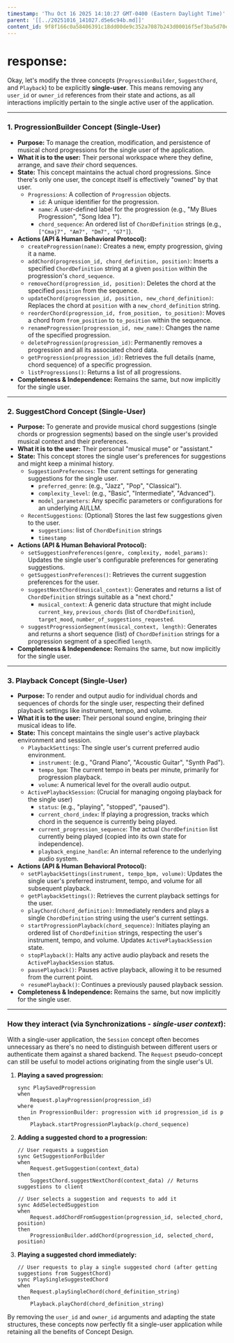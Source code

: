 ```yaml
---
timestamp: 'Thu Oct 16 2025 14:10:27 GMT-0400 (Eastern Daylight Time)'
parent: '[[../20251016_141027.d5e6c94b.md]]'
content_id: 9f8f166c0a58406391c18dd00de9c352a7087b243d00016f5ef3ba5d70e30161
---
```


# response:

Okay, let's modify the three concepts (`ProgressionBuilder`, `SuggestChord`, and `Playback`) to be explicitly **single-user**. This means removing any `user_id` or `owner_id` references from their state and actions, as all interactions implicitly pertain to the single active user of the application.

***

### 1. ProgressionBuilder Concept (Single-User)

* **Purpose:** To manage the creation, modification, and persistence of musical chord progressions for the single user of the application.
* **What it is to the user:** Their personal workspace where they define, arrange, and save *their* chord sequences.
* **State:** This concept maintains the actual chord progressions. Since there's only one user, the concept itself is effectively "owned" by that user.
  * `Progressions`: A collection of `Progression` objects.
    * `id`: A unique identifier for the progression.
    * `name`: A user-defined label for the progression (e.g., "My Blues Progression", "Song Idea 1").
    * `chord_sequence`: An ordered list of `ChordDefinition` strings (e.g., `["Cmaj7", "Am7", "Dm7", "G7"]`).
* **Actions (API & Human Behavioral Protocol):**
  * `createProgression(name)`: Creates a new, empty progression, giving it a name.
  * `addChord(progression_id, chord_definition, position)`: Inserts a specified `ChordDefinition` string at a given `position` within the progression's `chord_sequence`.
  * `removeChord(progression_id, position)`: Deletes the chord at the specified `position` from the sequence.
  * `updateChord(progression_id, position, new_chord_definition)`: Replaces the chord at `position` with a `new_chord_definition` string.
  * `reorderChord(progression_id, from_position, to_position)`: Moves a chord from `from_position` to `to_position` within the sequence.
  * `renameProgression(progression_id, new_name)`: Changes the name of the specified progression.
  * `deleteProgression(progression_id)`: Permanently removes a progression and all its associated chord data.
  * `getProgression(progression_id)`: Retrieves the full details (name, chord sequence) of a specific progression.
  * `listProgressions()`: Returns a list of all progressions.
* **Completeness & Independence:** Remains the same, but now implicitly for the single user.

***

### 2. SuggestChord Concept (Single-User)

* **Purpose:** To generate and provide musical chord suggestions (single chords or progression segments) based on the single user's provided musical context and their preferences.
* **What it is to the user:** Their personal "musical muse" or "assistant."
* **State:** This concept stores the single user's preferences for suggestions and might keep a minimal history.
  * `SuggestionPreferences`: The current settings for generating suggestions for the single user.
    * `preferred_genre`: (e.g., "Jazz", "Pop", "Classical").
    * `complexity_level`: (e.g., "Basic", "Intermediate", "Advanced").
    * `model_parameters`: Any specific parameters or configurations for an underlying AI/LLM.
  * `RecentSuggestions`: (Optional) Stores the last few suggestions given to the user.
    * `suggestions`: list of `ChordDefinition` strings
    * `timestamp`
* **Actions (API & Human Behavioral Protocol):**
  * `setSuggestionPreferences(genre, complexity, model_params)`: Updates the single user's configurable preferences for generating suggestions.
  * `getSuggestionPreferences()`: Retrieves the current suggestion preferences for the user.
  * `suggestNextChord(musical_context)`: Generates and returns a list of `ChordDefinition` strings suitable as a "next chord."
    * `musical_context`: A generic data structure that might include `current_key`, `previous_chords` (list of `ChordDefinition`), `target_mood`, `number_of_suggestions_requested`.
  * `suggestProgressionSegment(musical_context, length)`: Generates and returns a short sequence (list) of `ChordDefinition` strings for a progression segment of a specified `length`.
* **Completeness & Independence:** Remains the same, but now implicitly for the single user.

***

### 3. Playback Concept (Single-User)

* **Purpose:** To render and output audio for individual chords and sequences of chords for the single user, respecting their defined playback settings like instrument, tempo, and volume.
* **What it is to the user:** Their personal sound engine, bringing *their* musical ideas to life.
* **State:** This concept maintains the single user's active playback environment and session.
  * `PlaybackSettings`: The single user's current preferred audio environment.
    * `instrument`: (e.g., "Grand Piano", "Acoustic Guitar", "Synth Pad").
    * `tempo_bpm`: The current tempo in beats per minute, primarily for progression playback.
    * `volume`: A numerical level for the overall audio output.
  * `ActivePlaybackSession`: (Crucial for managing ongoing playback for the single user)
    * `status`: (e.g., "playing", "stopped", "paused").
    * `current_chord_index`: If playing a progression, tracks which chord in the sequence is currently being played.
    * `current_progression_sequence`: The actual `ChordDefinition` list currently being played (copied into its own state for independence).
    * `playback_engine_handle`: An internal reference to the underlying audio system.
* **Actions (API & Human Behavioral Protocol):**
  * `setPlaybackSettings(instrument, tempo_bpm, volume)`: Updates the single user's preferred instrument, tempo, and volume for all subsequent playback.
  * `getPlaybackSettings()`: Retrieves the current playback settings for the user.
  * `playChord(chord_definition)`: Immediately renders and plays a single `ChordDefinition` string using the user's current settings.
  * `startProgressionPlayback(chord_sequence)`: Initiates playing an ordered list of `ChordDefinition` strings, respecting the user's instrument, tempo, and volume. Updates `ActivePlaybackSession` state.
  * `stopPlayback()`: Halts any active audio playback and resets the `ActivePlaybackSession` status.
  * `pausePlayback()`: Pauses active playback, allowing it to be resumed from the current point.
  * `resumePlayback()`: Continues a previously paused playback session.
* **Completeness & Independence:** Remains the same, but now implicitly for the single user.

***

### How they interact (via Synchronizations - *single-user context*):

With a single-user application, the `Session` concept often becomes unnecessary as there's no need to distinguish between different users or authenticate them against a shared backend. The `Request` pseudo-concept can still be useful to model actions originating from the single user's UI.

1. **Playing a saved progression:**
   ```
   sync PlaySavedProgression
   when
       Request.playProgression(progression_id)
   where
       in ProgressionBuilder: progression with id progression_id is p
   then
       Playback.startProgressionPlayback(p.chord_sequence)
   ```
2. **Adding a suggested chord to a progression:**
   ```
   // User requests a suggestion
   sync GetSuggestionForBuilder
   when
       Request.getSuggestion(context_data)
   then
       SuggestChord.suggestNextChord(context_data) // Returns suggestions to client
   ```
   ```
   // User selects a suggestion and requests to add it
   sync AddSelectedSuggestion
   when
       Request.addChordFromSuggestion(progression_id, selected_chord, position)
   then
       ProgressionBuilder.addChord(progression_id, selected_chord, position)
   ```
3. **Playing a suggested chord immediately:**
   ```
   // User requests to play a single suggested chord (after getting suggestions from SuggestChord)
   sync PlaySingleSuggestedChord
   when
       Request.playSingleChord(chord_definition_string)
   then
       Playback.playChord(chord_definition_string)
   ```

By removing the `user_id` and `owner_id` arguments and adapting the state structures, these concepts now perfectly fit a single-user application while retaining all the benefits of Concept Design.

